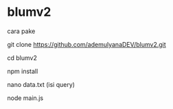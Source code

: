 # blumv2



cara pake 


git clone https://github.com/ademulyanaDEV/blumv2.git

cd blumv2

npm install

nano data.txt (isi query)

node main.js
